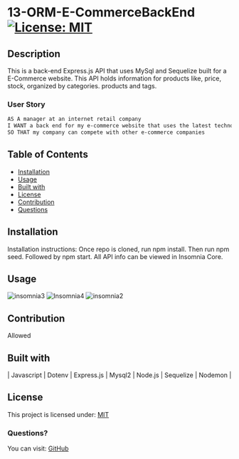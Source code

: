 # 13-ORM-E-CommerceBackEnd  [![License: MIT](https://img.shields.io/badge/License-MIT-yellow.svg)](https://opensource.org/licenses/MIT)

## Description

This is a back-end Express.js API that uses MySql and Sequelize built for a E-Commerce website. This API holds information for products like, price, stock, organized by categories. products and tags.

### User Story

  ```md
  AS A manager at an internet retail company
  I WANT a back end for my e-commerce website that uses the latest technologies
  SO THAT my company can compete with other e-commerce companies
  ```

## Table of Contents

* [Installation](#Installation)
* [Usage](#Usage)
* [Built with](#Built-with)
* [License](#License)
* [Contribution](#Contribution)
* [Questions](#Questions)
  
## Installation

  Installation instructions: Once repo is cloned, run npm install. Then run npm seed. Followed by npm start. All API info can be viewed in Insomnia Core.

## Usage

![insomnia3](https://user-images.githubusercontent.com/30086519/113493766-d97c4900-948e-11eb-848d-91ef760eca79.png)
![Insomnia4](https://user-images.githubusercontent.com/30086519/113493860-ca49cb00-948f-11eb-9bfe-083ad3edec4b.png)
![insomnia2](https://user-images.githubusercontent.com/30086519/113493763-d8e3b280-948e-11eb-8a1a-043f6d1a4547.png)

## Contribution

  Allowed
  
## Built with

  | Javascript | Dotenv | Express.js | Mysql2 | Node.js  | Sequelize | Nodemon |

## License

  This project is licensed under: [MIT](https://opensource.org/licenses/MIT)

### Questions?

  You can visit: [GitHub](https://github.com/IdFightGandhi)  
  